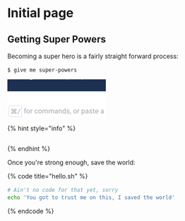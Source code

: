 # Initial page

## Getting Super Powers

Becoming a super hero is a fairly straight forward process:

```
$ give me super-powers
```

![fig](.gitbook/assets/image.png)

{% hint style="info" %}
## 
{% endhint %}

Once you're strong enough, save the world:

{% code title="hello.sh" %}
```bash
# Ain't no code for that yet, sorry
echo 'You got to trust me on this, I saved the world'
```
{% endcode %}




